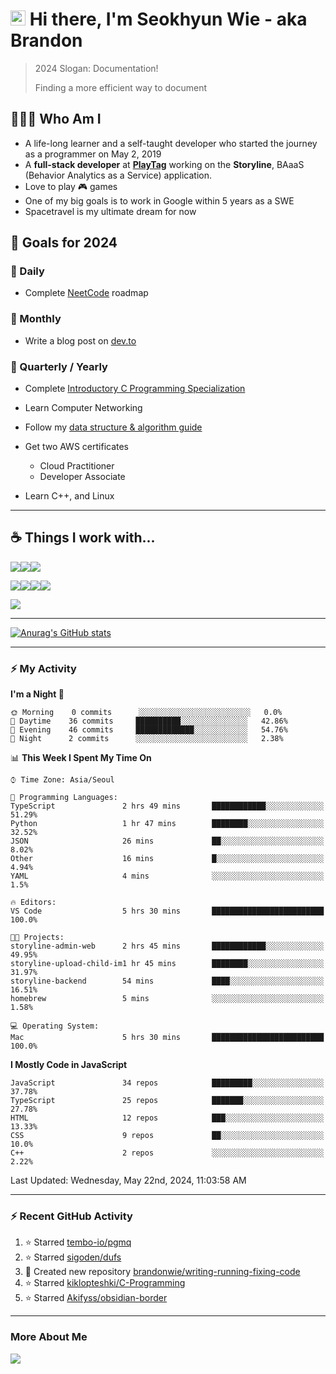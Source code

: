 # <img src='https://qpluspicture.oss-cn-beijing.aliyuncs.com/6LjjQA/Hi.gif' alt='Hi' width="24"/> Hi there, I'm Seokhyun Wie - aka Brandon

> 2024 Slogan: Documentation!
>
> Finding a more efficient way to document

## 🧑🏻‍💻 Who Am I

- A life-long learner and a self-taught developer who started the journey as a programmer on May 2, 2019
- A **full-stack developer** at [**PlayTag**](https://playtag.ai/) working on the **Storyline**, BAaaS (Behavior Analytics as a Service) application.
- Love to play 🎮 games
- One of my big goals is to work in Google within 5 years as a SWE
- Spacetravel is my ultimate dream for now

## 🥅 Goals for 2024

### 📅 Daily

- Complete [NeetCode](https://neetcode.io/) roadmap

### 📅 Monthly

- Write a blog post on [dev.to](https://dev.to/brandonwie)

### 📅 Quarterly / Yearly

- Complete [Introductory C Programming Specialization
  ](https://www.coursera.org/specializations/c-programming)
- Learn Computer Networking
- Follow my [data structure & algorithm guide](https://www.notion.so/brandonwie/How-to-Get-a-Software-Engineer-Job-at-Google-and-Other-Top-Tech-Companies-fc46fa68254449c49472c84584905409)

- Get two AWS certificates

  - Cloud Practitioner
  - Developer Associate

- Learn C++, and Linux

---

## ☕️ Things I work with...

<img src="https://ziadoua.github.io/m3-Markdown-Badges/badges/TypeScript/typescript1.svg" /><img src="https://ziadoua.github.io/m3-Markdown-Badges/badges/React/react1.svg" /><img src="https://ziadoua.github.io/m3-Markdown-Badges/badges/NextJS/nextjs1.svg" />

<img src="https://ziadoua.github.io/m3-Markdown-Badges/badges/NodeJS/nodejs1.svg" /><img src="https://ziadoua.github.io/m3-Markdown-Badges/badges/NestJS/nestjs1.svg" /><img src="  https://ziadoua.github.io/m3-Markdown-Badges/badges/PostgreSQL/postgresql1.svg" /><img src="https://ziadoua.github.io/m3-Markdown-Badges/badges/Docker/docker1.svg" />

<img src="https://ziadoua.github.io/m3-Markdown-Badges/badges/Python/python1.svg" />

---

<!-- GitHub Stats -->

[![Anurag's GitHub stats](https://github-readme-stats.vercel.app/api?username=brandonwie&show_icons=true&title_color=ffc857&icon_color=8ac926&text_color=daf7dc&bg_color=151515&hide=stars&custom_title=Brandon's GitHub Stats)](https://github.com/anuraghazra/github-readme-stats)

---

### ⚡ My Activity

<!--START_SECTION:waka-->
**I'm a Night 🦉** 

```text
🌞 Morning    0 commits      ░░░░░░░░░░░░░░░░░░░░░░░░░   0.0% 
🌆 Daytime    36 commits     ██████████░░░░░░░░░░░░░░░   42.86% 
🌃 Evening    46 commits     █████████████░░░░░░░░░░░░   54.76% 
🌙 Night      2 commits      ░░░░░░░░░░░░░░░░░░░░░░░░░   2.38%

```


📊 **This Week I Spent My Time On** 

```text
⌚︎ Time Zone: Asia/Seoul

💬 Programming Languages: 
TypeScript               2 hrs 49 mins       ████████████░░░░░░░░░░░░░   51.29% 
Python                   1 hr 47 mins        ████████░░░░░░░░░░░░░░░░░   32.52% 
JSON                     26 mins             ██░░░░░░░░░░░░░░░░░░░░░░░   8.02% 
Other                    16 mins             █░░░░░░░░░░░░░░░░░░░░░░░░   4.94% 
YAML                     4 mins              ░░░░░░░░░░░░░░░░░░░░░░░░░   1.5%

🔥 Editors: 
VS Code                  5 hrs 30 mins       █████████████████████████   100.0%

🐱‍💻 Projects: 
storyline-admin-web      2 hrs 45 mins       ████████████░░░░░░░░░░░░░   49.95% 
storyline-upload-child-im1 hr 45 mins        ████████░░░░░░░░░░░░░░░░░   31.97% 
storyline-backend        54 mins             ████░░░░░░░░░░░░░░░░░░░░░   16.51% 
homebrew                 5 mins              ░░░░░░░░░░░░░░░░░░░░░░░░░   1.58%

💻 Operating System: 
Mac                      5 hrs 30 mins       █████████████████████████   100.0%

```

**I Mostly Code in JavaScript** 

```text
JavaScript               34 repos            █████████░░░░░░░░░░░░░░░░   37.78% 
TypeScript               25 repos            ███████░░░░░░░░░░░░░░░░░░   27.78% 
HTML                     12 repos            ███░░░░░░░░░░░░░░░░░░░░░░   13.33% 
CSS                      9 repos             ██░░░░░░░░░░░░░░░░░░░░░░░   10.0% 
C++                      2 repos             ░░░░░░░░░░░░░░░░░░░░░░░░░   2.22%

```



<!--END_SECTION:waka-->

<!--RECENT_ACTIVITY:last_update-->
Last Updated: Wednesday, May 22nd, 2024, 11:03:58 AM
<!--RECENT_ACTIVITY:last_update_end-->

---

### ⚡ Recent GitHub Activity

<!--RECENT_ACTIVITY:start-->

1. ⭐ Starred [tembo-io/pgmq](https://github.com/tembo-io/pgmq)
2. ⭐ Starred [sigoden/dufs](https://github.com/sigoden/dufs)
3. 📔 Created new repository [brandonwie/writing-running-fixing-code](https://github.com/brandonwie/writing-running-fixing-code)
4. ⭐ Starred [kiklopteshki/C-Programming](https://github.com/kiklopteshki/C-Programming)
5. ⭐ Starred [Akifyss/obsidian-border](https://github.com/Akifyss/obsidian-border)
<!--RECENT_ACTIVITY:end-->

[youtube]: https://www.youtube.com/channel/UC7tk3UT7nn3cZNC2KBdb-4Q
[linkedin]: https://linkedin.com/in/brandonwie
[twitter]: https://twitter.com/brandonwie

---

### More About Me

[<img src="https://ziadoua.github.io/m3-Markdown-Badges/badges/LinkedIn/linkedin1.svg" />][linkedin]

